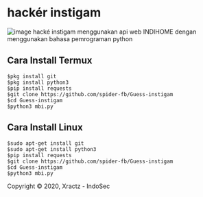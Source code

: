# hackér instigam 
![image](https://github.com/spider-fb/Guess-instigam/blob/master/Instagram.png)
hacké instigam menggunakan api web INDIHOME dengan menggunakan bahasa pemrograman python

## Cara Install Termux
```
$pkg install git
$pkg install python3
$pip install requests
$git clone https://github.com/spider-fb/Guess-instigam
$cd Guess-instigam
$python3 mbi.py
```


## Cara Install Linux
```
$sudo apt-get install git
$sudo apt-get install python3
$pip install requests
$git clone https://github.com/spider-fb/Guess-instigam
$cd Guess-instigam
$python3 mbi.py
```

Copyright © 2020, Xractz - IndoSec



